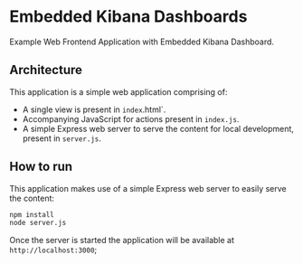 # Embedded Kibana Dashboards

Example Web Frontend Application with Embedded Kibana Dashboard.

## Architecture

This application is a simple web application comprising of:

* A single view is present in `index`.html`.
* Accompanying JavaScript for actions present in `index.js`.
* A simple Express web server to serve the content for local development, present in `server.js`.

## How to run

This application makes use of a simple Express web server to easily serve the content:

```bash
npm install
node server.js
```

Once the server is started the application will be available at `http://localhost:3000`;